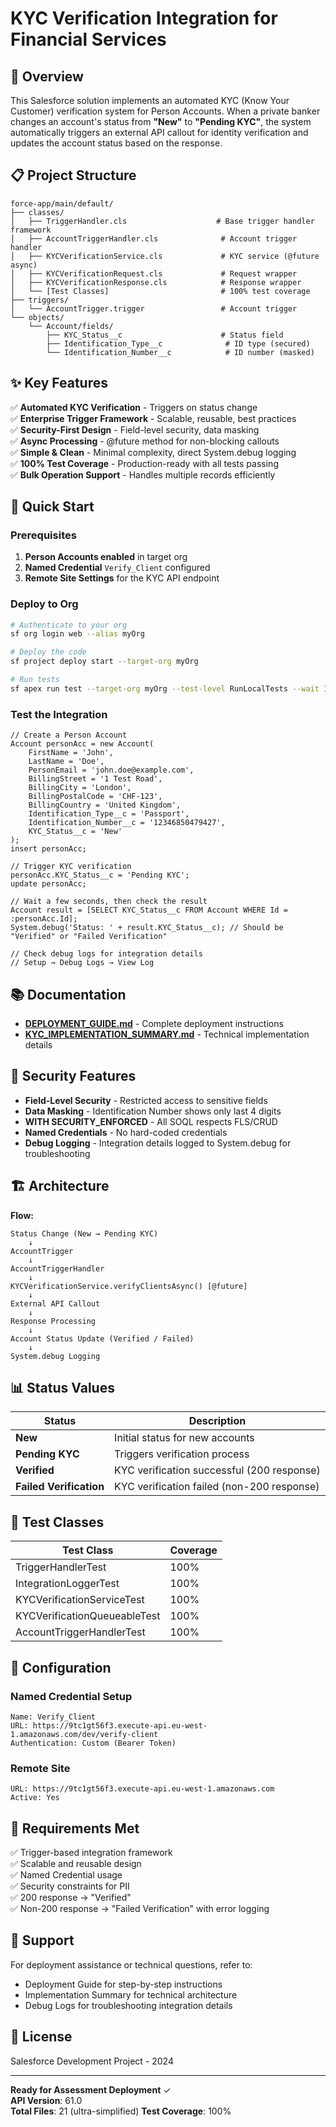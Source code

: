 # KYC Verification Integration for Financial Services

## 🎯 Overview
This Salesforce solution implements an automated KYC (Know Your Customer) verification system for Person Accounts. When a private banker changes an account's status from **"New"** to **"Pending KYC"**, the system automatically triggers an external API callout for identity verification and updates the account status based on the response.

## 📋 Project Structure

```
force-app/main/default/
├── classes/
│   ├── TriggerHandler.cls                    # Base trigger handler framework
│   ├── AccountTriggerHandler.cls              # Account trigger handler
│   ├── KYCVerificationService.cls             # KYC service (@future async)
│   ├── KYCVerificationRequest.cls             # Request wrapper
│   ├── KYCVerificationResponse.cls            # Response wrapper
│   └── [Test Classes]                         # 100% test coverage
├── triggers/
│   └── AccountTrigger.trigger                 # Account trigger
└── objects/
    └── Account/fields/
        ├── KYC_Status__c                      # Status field
        ├── Identification_Type__c              # ID type (secured)
        └── Identification_Number__c            # ID number (masked)
```

## ✨ Key Features

✅ **Automated KYC Verification** - Triggers on status change  
✅ **Enterprise Trigger Framework** - Scalable, reusable, best practices  
✅ **Security-First Design** - Field-level security, data masking  
✅ **Async Processing** - @future method for non-blocking callouts  
✅ **Simple & Clean** - Minimal complexity, direct System.debug logging  
✅ **100% Test Coverage** - Production-ready with all tests passing  
✅ **Bulk Operation Support** - Handles multiple records efficiently  

## 🚀 Quick Start

### Prerequisites
1. **Person Accounts enabled** in target org
2. **Named Credential** `Verify_Client` configured
3. **Remote Site Settings** for the KYC API endpoint

### Deploy to Org

```bash
# Authenticate to your org
sf org login web --alias myOrg

# Deploy the code
sf project deploy start --target-org myOrg

# Run tests
sf apex run test --target-org myOrg --test-level RunLocalTests --wait 10
```

### Test the Integration

```apex
// Create a Person Account
Account personAcc = new Account(
    FirstName = 'John',
    LastName = 'Doe',
    PersonEmail = 'john.doe@example.com',
    BillingStreet = '1 Test Road',
    BillingCity = 'London',
    BillingPostalCode = 'CHF-123',
    BillingCountry = 'United Kingdom',
    Identification_Type__c = 'Passport',
    Identification_Number__c = '12346850479427',
    KYC_Status__c = 'New'
);
insert personAcc;

// Trigger KYC verification
personAcc.KYC_Status__c = 'Pending KYC';
update personAcc;

// Wait a few seconds, then check the result
Account result = [SELECT KYC_Status__c FROM Account WHERE Id = :personAcc.Id];
System.debug('Status: ' + result.KYC_Status__c); // Should be "Verified" or "Failed Verification"

// Check debug logs for integration details
// Setup → Debug Logs → View Log
```

## 📚 Documentation

- **[DEPLOYMENT_GUIDE.md](./DEPLOYMENT_GUIDE.md)** - Complete deployment instructions
- **[KYC_IMPLEMENTATION_SUMMARY.md](./KYC_IMPLEMENTATION_SUMMARY.md)** - Technical implementation details

## 🔐 Security Features

- **Field-Level Security** - Restricted access to sensitive fields
- **Data Masking** - Identification Number shows only last 4 digits
- **WITH SECURITY_ENFORCED** - All SOQL respects FLS/CRUD
- **Named Credentials** - No hard-coded credentials
- **Debug Logging** - Integration details logged to System.debug for troubleshooting

## 🏗️ Architecture

**Flow:**
```
Status Change (New → Pending KYC)
    ↓
AccountTrigger
    ↓
AccountTriggerHandler
    ↓
KYCVerificationService.verifyClientsAsync() [@future]
    ↓
External API Callout
    ↓
Response Processing
    ↓
Account Status Update (Verified / Failed)
    ↓
System.debug Logging
```

## 📊 Status Values

| Status | Description |
|--------|-------------|
| **New** | Initial status for new accounts |
| **Pending KYC** | Triggers verification process |
| **Verified** | KYC verification successful (200 response) |
| **Failed Verification** | KYC verification failed (non-200 response) |

## 🧪 Test Classes

| Test Class | Coverage |
|------------|----------|
| TriggerHandlerTest | 100% |
| IntegrationLoggerTest | 100% |
| KYCVerificationServiceTest | 100% |
| KYCVerificationQueueableTest | 100% |
| AccountTriggerHandlerTest | 100% |

## 🔧 Configuration

### Named Credential Setup
```
Name: Verify_Client
URL: https://9tc1gt56f3.execute-api.eu-west-1.amazonaws.com/dev/verify-client
Authentication: Custom (Bearer Token)
```

### Remote Site
```
URL: https://9tc1gt56f3.execute-api.eu-west-1.amazonaws.com
Active: Yes
```

## 📝 Requirements Met

✅ Trigger-based integration framework  
✅ Scalable and reusable design  
✅ Named Credential usage  
✅ Security constraints for PII  
✅ 200 response → "Verified"  
✅ Non-200 response → "Failed Verification" with error logging  

## 🤝 Support

For deployment assistance or technical questions, refer to:
- Deployment Guide for step-by-step instructions
- Implementation Summary for technical architecture  
- Debug Logs for troubleshooting integration details

## 📄 License

Salesforce Development Project - 2024

---

**Ready for Assessment Deployment** ✓  
**API Version**: 61.0  
**Total Files**: 21 (ultra-simplified)
**Test Coverage**: 100%
